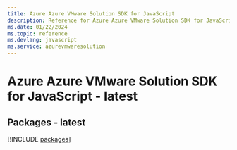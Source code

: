 ```yaml
---
title: Azure Azure VMware Solution SDK for JavaScript
description: Reference for Azure Azure VMware Solution SDK for JavaScript
ms.date: 01/22/2024
ms.topic: reference
ms.devlang: javascript
ms.service: azurevmwaresolution
---
```

# Azure Azure VMware Solution SDK for JavaScript - latest
## Packages - latest
[!INCLUDE [packages](azure-vmware-solution-index.md)]